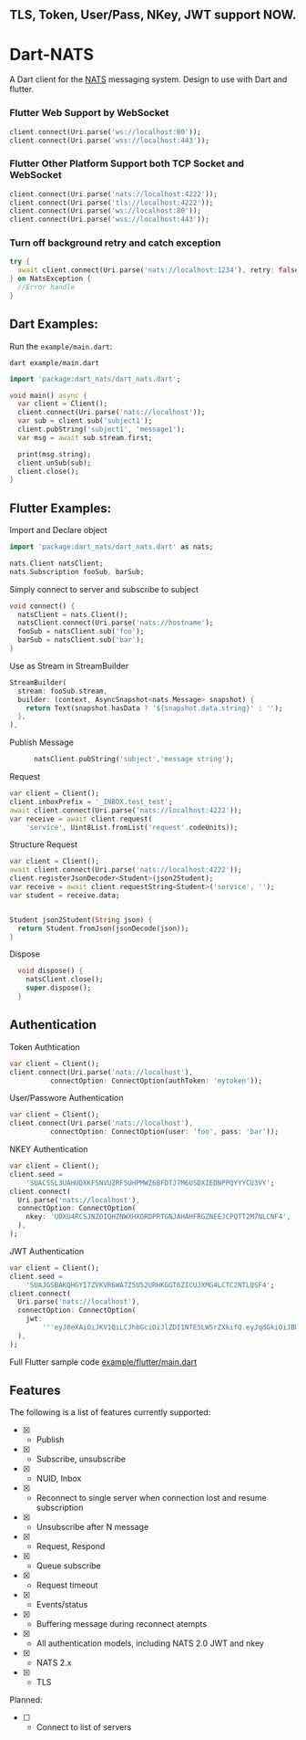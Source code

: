 ## TLS, Token, User/Pass, NKey, JWT support NOW.


# Dart-NATS 
A Dart client for the [NATS](https://nats.io) messaging system. Design to use with Dart and flutter.

### Flutter Web Support by WebSocket 
```dart
client.connect(Uri.parse('ws://localhost:80'));
client.connect(Uri.parse('wss://localhost:443'));
```


### Flutter Other Platform Support both TCP Socket and WebSocket
```dart
client.connect(Uri.parse('nats://localhost:4222'));
client.connect(Uri.parse('tls://localhost:4222'));
client.connect(Uri.parse('ws://localhost:80'));
client.connect(Uri.parse('wss://localhost:443'));
```

### Turn off background retry and catch exception
```dart
try {
  await client.connect(Uri.parse('nats://localhost:1234'), retry: false);
} on NatsException {
  //Error handle
}
```

## Dart Examples:

Run the `example/main.dart`:

```
dart example/main.dart
```

```dart
import 'package:dart_nats/dart_nats.dart';

void main() async {
  var client = Client();
  client.connect(Uri.parse('nats://localhost'));
  var sub = client.sub('subject1');
  client.pubString('subject1', 'message1');
  var msg = await sub.stream.first;

  print(msg.string);
  client.unSub(sub);
  client.close();
}
```

## Flutter Examples:

Import and Declare object
```dart
import 'package:dart_nats/dart_nats.dart' as nats;

nats.Client natsClient;
nats.Subscription fooSub, barSub;
```

Simply connect to server and subscribe to subject
```dart
void connect() {
  natsClient = nats.Client();
  natsClient.connect(Uri.parse('nats://hostname');
  fooSub = natsClient.sub('foo');
  barSub = natsClient.sub('bar');
}
```
Use as Stream in StreamBuilder
```dart
StreamBuilder(
  stream: fooSub.stream,
  builder: (context, AsyncSnapshot<nats.Message> snapshot) {
    return Text(snapshot.hasData ? '${snapshot.data.string}' : '');
  },
),
```

Publish Message
```dart
      natsClient.pubString('subject','message string');
```

Request 
```dart
var client = Client();
client.inboxPrefix = '_INBOX.test_test';
await client.connect(Uri.parse('nats://localhost:4222'));
var receive = await client.request(
    'service', Uint8List.fromList('request'.codeUnits));
```

Structure Request 
```dart
var client = Client();
await client.connect(Uri.parse('nats://localhost:4222'));
client.registerJsonDecoder<Student>(json2Student);
var receive = await client.requestString<Student>('service', '');
var student = receive.data;


Student json2Student(String json) {
  return Student.fromJson(jsonDecode(json));
}
```

Dispose 
```dart
  void dispose() {
    natsClient.close();
    super.dispose();
  }
```

## Authentication

Token Authtication 
```dart
var client = Client();
client.connect(Uri.parse('nats://localhost'),
          connectOption: ConnectOption(authToken: 'mytoken'));
```

User/Passwore Authentication
```dart
var client = Client();
client.connect(Uri.parse('nats://localhost'),
          connectOption: ConnectOption(user: 'foo', pass: 'bar'));
```

NKEY Authentication
```dart
var client = Client();
client.seed =
    'SUACSSL3UAHUDXKFSNVUZRF5UHPMWZ6BFDTJ7M6USDXIEDNPPQYYYCU3VY';
client.connect(
  Uri.parse('nats://localhost'),
  connectOption: ConnectOption(
    nkey: 'UDXU4RCSJNZOIQHZNWXHXORDPRTGNJAHAHFRGZNEEJCPQTT2M7NLCNF4',
  ),
);
```

JWT Authentication
```dart
var client = Client();
client.seed =
    'SUAJGSBAKQHGYI7ZVKVR6WA7Z5U52URHKGGT6ZICUJXMG4LCTC2NTLQSF4';
client.connect(
  Uri.parse('nats://localhost'),
  connectOption: ConnectOption(
    jwt:
        '''eyJ0eXAiOiJKV1QiLCJhbGciOiJlZDI1NTE5LW5rZXkifQ.eyJqdGkiOiJBU1pFQVNGMzdKS0dPTFZLTFdKT1hOM0xZUkpHNURJUFczUEpVT0s0WUlDNFFENlAyVFlRIiwiaWF0IjoxNjY0NTI0OTU5LCJpc3MiOiJBQUdTSkVXUlFTWFRDRkUzRVE3RzVPQldSVUhaVVlDSFdSM0dRVERGRldaSlM1Q1JLTUhOTjY3SyIsIm5hbWUiOiJzaWdudXAiLCJzdWIiOiJVQzZCUVY1Tlo1V0pQRUVZTTU0UkZBNU1VMk5NM0tON09WR01DU1VaV1dORUdZQVBNWEM0V0xZUCIsIm5hdHMiOnsicHViIjp7fSwic3ViIjp7fSwic3VicyI6LTEsImRhdGEiOi0xLCJwYXlsb2FkIjotMSwidHlwZSI6InVzZXIiLCJ2ZXJzaW9uIjoyfX0.8Q0HiN0h2tBvgpF2cAaz2E3WLPReKEnSmUWT43NSlXFNRpsCWpmkikxGgFn86JskEN4yast1uSj306JdOhyJBA''',
  ),
);
```




Full Flutter sample code [example/flutter/main.dart](https://github.com/chartchuo/dart-nats/blob/master/example/flutter/main_dart)


## Features
The following is a list of features currently supported: 

- [x] - Publish
- [x] - Subscribe, unsubscribe
- [x] - NUID, Inbox
- [x] - Reconnect to single server when connection lost and resume subscription
- [x] - Unsubscribe after N message
- [x] - Request, Respond
- [x] - Queue subscribe
- [x] - Request timeout
- [x] - Events/status 
- [x] - Buffering message during reconnect atempts
- [x] - All authentication models, including NATS 2.0 JWT and nkey
- [x] - NATS 2.x 
- [x] - TLS 

Planned:
- [ ] - Connect to list of servers

